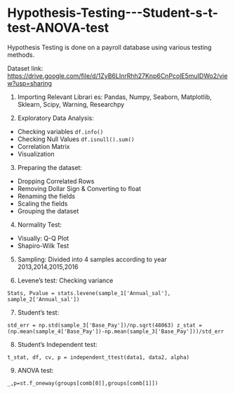 # Hypothesis-Testing---Student-s-t-test-ANOVA-test
Hypothesis Testing is done on a payroll database using various testing methods.

Dataset link: https://drive.google.com/file/d/1ZyB6LInrRhh27Knp6CnPcolE5muIDWo2/view?usp=sharing

1.	Importing Relevant Librari
es:
Pandas,	Numpy,	Seaborn,
Matplotlib,	Sklearn, Scipy,
Warning,	Researchpy	

2.	Exploratory Data Analysis:
-	Checking variables
   `df.info()`
-	Checking Null Values
`df.isnull().sum()`
-	Correlation Matrix
-	Visualization

3.	Preparing  the dataset:
-	Dropping Correlated Rows
-	Removing Dollar Sign & Converting to float
-	Renaming the fields
-	Scaling the fields
-	Grouping the dataset

4.	Normality Test:
-	Visually: Q-Q Plot
-	Shapiro-Wilk Test
   
5.	Sampling:
Divided into 4 samples according to year 2013,2014,2015,2016
 
6.	Levene’s test:
Checking variance

`Stats, Pvalue = stats.levene(sample_1['Annual_sal'], sample_2['Annual_sal'])`

7.	Student’s test:

`std_err = np.std(sample_3['Base_Pay'])/np.sqrt(48063)
z_stat = (np.mean(sample_4['Base_Pay'])-np.mean(sample_3['Base_Pay']))/std_err` 

8.	Student’s Independent test:

`t_stat, df, cv, p = independent_ttest(data1, data2, alpha)`

9.	ANOVA test:

`_,p=st.f_oneway(groups[comb[0]],groups[comb[1]])`
